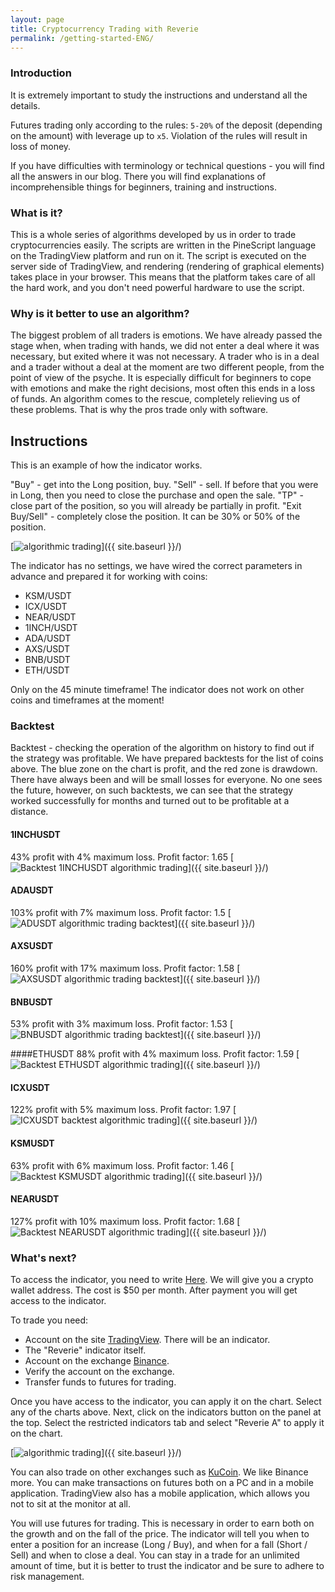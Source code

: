 ```yaml
---
layout: page
title: Cryptocurrency Trading with Reverie
permalink: /getting-started-ENG/
---
```


### Introduction

It is extremely important to study the instructions and understand all the details.

Futures trading only according to the rules: `5-20%` of the deposit (depending on the amount) with leverage up to `x5`. Violation of the rules will result in loss of money.

If you have difficulties with terminology or technical questions - you will find all the answers in our blog. There you will find explanations of incomprehensible things for beginners, training and instructions.

### What is it?

This is a whole series of algorithms developed by us in order to trade cryptocurrencies easily. The scripts are written in the PineScript language on the TradingView platform and run on it. The script is executed on the server side of TradingView, and rendering (rendering of graphical elements) takes place in your browser. This means that the platform takes care of all the hard work, and you don't need powerful hardware to use the script.

### Why is it better to use an algorithm?

The biggest problem of all traders is emotions. We have already passed the stage when, when trading with hands, we did not enter a deal where it was necessary, but exited where it was not necessary. A trader who is in a deal and a trader without a deal at the moment are two different people, from the point of view of the psyche. It is especially difficult for beginners to cope with emotions and make the right decisions, most often this ends in a loss of funds. An algorithm comes to the rescue, completely relieving us of these problems. That is why the pros trade only with software.

## Instructions

This is an example of how the indicator works.

"Buy" - get into the Long position, buy.
"Sell" - sell. If before that you were in Long, then you need to close the purchase and open the sale.
"TP" - close part of the position, so you will already be partially in profit.
"Exit Buy/Sell" - completely close the position. It can be 30% or 50% of the position.

[<img src="{{ site.baseurl }}/images/testChart.png" alt="algorithmic trading"/>]({{ site.baseurl }}/)

The indicator has no settings, we have wired the correct parameters in advance and prepared it for working with coins:

- KSM/USDT
- ICX/USDT
- NEAR/USDT
- 1INCH/USDT
- ADA/USDT
- AXS/USDT
- BNB/USDT
- ETH/USDT

Only on the 45 minute timeframe!
The indicator does not work on other coins and timeframes at the moment!

### Backtest

Backtest - checking the operation of the algorithm on history to find out if the strategy was profitable. We have prepared backtests for the list of coins above. The blue zone on the chart is profit, and the red zone is drawdown.
There have always been and will be small losses for everyone. No one sees the future, however, on such backtests, we can see that the strategy worked successfully for months and turned out to be profitable at a distance.

#### 1INCHUSDT
43% profit with 4% maximum loss. Profit factor: 1.65
[<img src="{{ site.baseurl }}/images/backtest/1INCHUSDT.png" alt="Backtest 1INCHUSDT algorithmic trading"/>]({{ site.baseurl }}/)

#### ADAUSDT
103% profit with 7% maximum loss. Profit factor: 1.5
[<img src="{{ site.baseurl }}/images/backtest/ADAUSDT.png" alt="ADUSDT algorithmic trading backtest"/>]({{ site.baseurl }}/)

#### AXSUSDT
160% profit with 17% maximum loss. Profit factor: 1.58
[<img src="{{ site.baseurl }}/images/backtest/AXSUSDT.png" alt="AXSUSDT algorithmic trading backtest"/>]({{ site.baseurl }}/)

#### BNBUSDT
53% profit with 3% maximum loss. Profit factor: 1.53
[<img src="{{ site.baseurl }}/images/backtest/BNBUSDT.png" alt="BNBUSDT algorithmic trading backtest"/>]({{ site.baseurl }}/)

####ETHUSDT
88% profit with 4% maximum loss. Profit factor: 1.59
[<img src="{{ site.baseurl }}/images/backtest/ETHUSDT.png" alt="Backtest ETHUSDT algorithmic trading"/>]({{ site.baseurl }}/)

#### ICXUSDT
122% profit with 5% maximum loss. Profit factor: 1.97
[<img src="{{ site.baseurl }}/images/backtest/ICXUSDT.png" alt="ICXUSDT backtest algorithmic trading"/>]({{ site.baseurl }}/)

#### KSMUSDT
63% profit with 6% maximum loss. Profit factor: 1.46
[<img src="{{ site.baseurl }}/images/backtest/KSMUSDT.png" alt="Backtest KSMUSDT algorithmic trading"/>]({{ site.baseurl }}/)

#### NEARUSDT
127% profit with 10% maximum loss. Profit factor: 1.68
[<img src="{{ site.baseurl }}/images/backtest/NEARUSDT.png" alt="Backtest NEARUSDT algorithmic trading"/>]({{ site.baseurl }}/)

### What's next?

To access the indicator, you need to write [Here](https://t.me/engineerios). We will give you a crypto wallet address. The cost is $50 per month. After payment you will get access to the indicator.

To trade you need:
- Account on the site [TradingView](tradingview.com). There will be an indicator.
- The "Reverie" indicator itself.
- Account on the exchange [Binance](http://binance.com).
- Verify the account on the exchange.
- Transfer funds to futures for trading.

Once you have access to the indicator, you can apply it on the chart. Select any of the charts above. Next, click on the indicators button on the panel at the top. Select the restricted indicators tab and select "Reverie A" to apply it on the chart.

[<img src="{{ site.baseurl }}/images/howtoadd.png" alt="algorithmic trading"/>]({{ site.baseurl }}/)

You can also trade on other exchanges such as [KuCoin](https://www.kucoin.com). We like Binance more. You can make transactions on futures both on a PC and in a mobile application. TradingView also has a mobile application, which allows you not to sit at the monitor at all.

You will use futures for trading. This is necessary in order to earn both on the growth and on the fall of the price. The indicator will tell you when to enter a position for an increase (Long / Buy), and when for a fall (Short / Sell) and when to close a deal. You can stay in a trade for an unlimited amount of time, but it is better to trust the indicator and be sure to adhere to risk management.